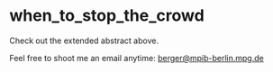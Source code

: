 # when_to_stop_the_crowd

Check out the extended abstract above.

Feel free to shoot me an email anytime: berger@mpib-berlin.mpg.de
